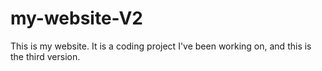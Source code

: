 # my-website-V2
This is my website. It is a coding project I've been working on, and this is the third version.